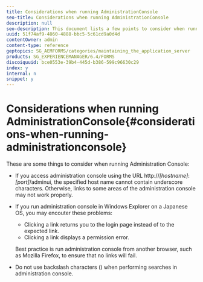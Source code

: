```yaml
---
title: Considerations when running AdministrationConsole
seo-title: Considerations when running AdministrationConsole
description: null
seo-description: This document lists a few points to consider when running Administration Console.
uuid: 51f74af9-4860-4888-bbc5-5c61cd9a0d4d
contentOwner: admin
content-type: reference
geptopics: SG_AEMFORMS/categories/maintaining_the_application_server
products: SG_EXPERIENCEMANAGER/6.4/FORMS
discoiquuid: bce0553e-39b4-445d-b386-599c96630c29
index: y
internal: n
snippet: y
---
```


# Considerations when running AdministrationConsole{#considerations-when-running-administrationconsole}

These are some things to consider when running Administration Console:

* If you access administration console using the URL http://*[hostname]*:*[port]*/adminui, the specified host name cannot contain underscore characters. Otherwise, links to some areas of the administration console may not work properly.
* If you run administration console in Windows Explorer on a Japanese OS, you may encouter these problems:

    * Clicking a link returns you to the login page instead of to the expected link.
    * Clicking a link displays a permission error.

  Best practice is run administration console from another browser, such as Mozilla Firefox, to ensure that no links will fail.

* Do not use backslash characters () when performing searches in administration console.

